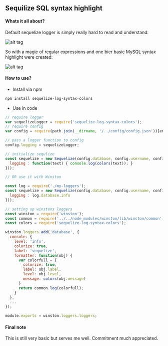 ## Sequilize SQL syntax highlight

#### Whats it all about?
Default sequelize logger is simply really hard to read and understand:

![alt tag](https://habrastorage.org/files/b08/d52/48d/b08d5248d17b414eb1d1c9cbcca4099e.png)

So with a magic of regular expressions and one bier basic MySQL syntax highlight were created:

![alt tag](https://habrastorage.org/files/a3b/ba6/14f/a3bba614f2da4ba48336be50ca607ed4.png)

#### How to use?

- Install via npm
```bash
npm install sequelize-log-syntax-colors
```

- Use in code
```javascript
// require logger
var sequelizeLogger = require('sequelize-log-syntax-colors');
// require config
var config = require(path.join(__dirname, '/../config/config.json'))[env];

// pass a logger function to config
config.logging = sequelizeLogger;

// initialize sequlize
const sequelize = new Sequelize(config.database, config.username, config.password, assign(config, {
  logging : function(text) { console.log(colors(text)); }
}));

// OR use it with Winston

const log = require('./my-loggers');
const sequelize = new Sequelize(config.database, config.username, config.password, assign(config, {
  logging : log.database.info
}));

// setting up winstons loggers
const winston = require('winston');
const common = require('../../node_modules/winston/lib/winston/common');
const colors = require('sequelize-log-syntax-colors');

winston.loggers.add('database', {
  console: {
    level: 'info',
    colorize: true,
    label: 'sequelize',
    formatter: function(obj) {
      var colorfull = {
        colorize: true,
        label: obj.label,
        level: obj.level,
        message: colors(obj.message)
      }
      return common.log(colorfull);
    }
  },
  ...
});

module.exports = winston.loggers.loggers;

```

#### Final note

This is still very basic but serves me well. Commitment much appreciated.
